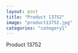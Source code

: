 ```yaml
---
layout: post
title: "Product 13752"
image: "product13752.jpg"
categories: "category1"
---
```

Product 13752
